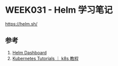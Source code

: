 # WEEK031 - Helm 学习笔记

https://helm.sh/

## 参考

1. [Helm Dashboard](https://github.com/komodorio/helm-dashboard)
1. [Kubernetes Tutorials ｜ k8s 教程](https://github.com/guangzhengli/k8s-tutorials#helm)
